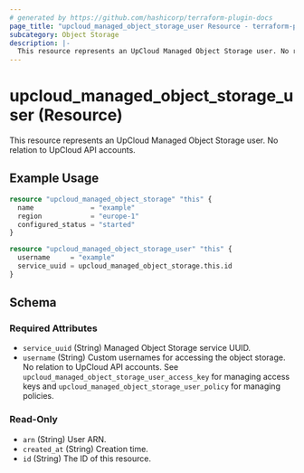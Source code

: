 ```yaml
---
# generated by https://github.com/hashicorp/terraform-plugin-docs
page_title: "upcloud_managed_object_storage_user Resource - terraform-provider-upcloud"
subcategory: Object Storage
description: |-
  This resource represents an UpCloud Managed Object Storage user. No relation to UpCloud API accounts.
---
```


# upcloud_managed_object_storage_user (Resource)

This resource represents an UpCloud Managed Object Storage user. No relation to UpCloud API accounts.

## Example Usage

```terraform
resource "upcloud_managed_object_storage" "this" {
  name              = "example"
  region            = "europe-1"
  configured_status = "started"
}

resource "upcloud_managed_object_storage_user" "this" {
  username     = "example"
  service_uuid = upcloud_managed_object_storage.this.id
}
```

<!-- schema generated by tfplugindocs -->
## Schema

### Required Attributes

- `service_uuid` (String) Managed Object Storage service UUID.
- `username` (String) Custom usernames for accessing the object storage. No relation to UpCloud API accounts. See `upcloud_managed_object_storage_user_access_key` for managing access keys and `upcloud_managed_object_storage_user_policy` for managing policies.

### Read-Only

- `arn` (String) User ARN.
- `created_at` (String) Creation time.
- `id` (String) The ID of this resource.
